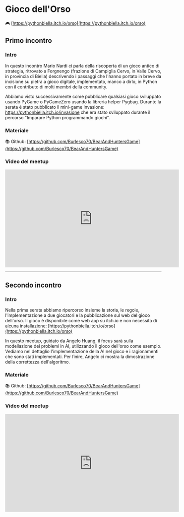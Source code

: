 # Gioco dell'Orso

🎮 [https://pythonbiella.itch.io/orso](https://pythonbiella.itch.io/orso)

## Primo incontro

### Intro

In questo incontro Mario Nardi ci parla della riscoperta di un gioco antico di strategia, ritrovato a Forgnengo (frazione di Campiglia Cervo, in Valle Cervo, in provincia di Biella) descrivendo i passaggi che l'hanno portato in breve da incisione su pietra a gioco digitale, implementato, manco a dirlo, in Python con il contributo di molti membri della community.

Abbiamo visto successivamente come pubblicare qualsiasi gioco sviluppato usando PyGame o PyGameZero usando la libreria helper Pygbag.
Durante la serata è stato pubblicato il mini-game Invasione:
https://pythonbiella.itch.io/invasione
che era stato sviluppato durante il percorso "Imparare Python programmando giochi".

### Materiale
📚 Github: [https://github.com/Burlesco70/BearAndHuntersGame](https://github.com/Burlesco70/BearAndHuntersGame)

### Video del meetup
<iframe width="560" height="315" src="https://www.youtube.com/embed/YLhQFyumSwY" title="YouTube video player" frameborder="0" allow="accelerometer; autoplay; clipboard-write; encrypted-media; gyroscope; picture-in-picture; web-share" allowfullscreen></iframe>

---

## Secondo incontro

### Intro

Nella prima serata abbiamo ripercorso insieme la storia, le regole, l'implementazione a due giocatori e la pubblicazione sul web del gioco dell'orso.
Il gioco è disponibile come web app su itch.io e non necessita di alcuna installazione: [https://pythonbiella.itch.io/orso](https://pythonbiella.itch.io/orso)

In questo meetup, guidato da Angelo Huang, il focus sarà sulla modellazione dei problemi in AI, utilizzando il gioco dell'orso come esempio.
Vediamo nel dettaglio l'implementazione della AI nel gioco e i ragionamenti che sono stati implementati.
Per finire, Angelo ci mostra la dimostrazione della correttezza dell'algoritmo.

### Materiale
📚 Github: [https://github.com/Burlesco70/BearAndHuntersGame](https://github.com/Burlesco70/BearAndHuntersGame)

### Video del meetup
<iframe width="560" height="315" src="https://www.youtube.com/embed/nGkoyunsDPc" title="YouTube video player" frameborder="0" allow="accelerometer; autoplay; clipboard-write; encrypted-media; gyroscope; picture-in-picture; web-share" allowfullscreen></iframe>